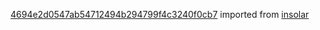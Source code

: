[4694e2d0547ab54712494b294799f4c3240f0cb7](https://github.com/insolar/insolar/commit/4694e2d0547ab54712494b294799f4c3240f0cb7) imported from [insolar](https://github.com/insolar/insolar)
